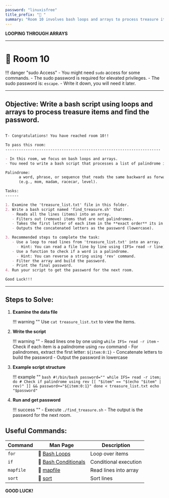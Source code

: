 ```yaml
---
password: "linuxisfree"
title_prefix: "🔢 "
summary: "Room 10 involves bash loops and arrays to process treasure items and find the password."
---
```


**LOOPING THROUGH ARRAYS**

---

# 🔢 Room 10

!!! danger "sudo Access"
    - You might need `sudo` access for some commands.
    - The sudo password is required for elevated privileges.
    - The sudo password is: `escape`.
    - Write it down, you will need it later.

---

## Objective: Write a bash script using loops and arrays to process treasure items and find the password.

```markdown

T- Congratulations! You have reached room 10!!

To pass this room:
---------------------------------------------------------------------

- In this room, we focus on bash loops and arrays.
- You need to write a bash script that processes a list of palindrome items.

Palindrome: 
      a word, phrase, or sequence that reads the same backward as forward   
      (e.g., mom, madam, racecar, level).

Tasks:
------

1. Examine the 'treasure_list.txt' file in this folder.
2. Write a bash script named 'find_treasure.sh' that:
   - Reads all the lines (items) into an array.
   - Filters out (remove) items that are not palindromes.
   - Takes the first letter of each item in the **exact order** its in the array.
   - Outputs the concatenated letters as the password (lowercase).

3. Recommended steps to complete the task:
   - Use a loop to read lines from 'treasure_list.txt' into an array.
     - Hint: You can read a file line by line using (IFS= read -r line)
   - Use a function to check if a word is a palindrome.
     - Hint: You can reverse a string using 'rev' command.
   - Filter the array and build the password.
   - Print the final password.
4. Run your script to get the password for the next room.

Good Luck!!!
```

---

## Steps to Solve:

1. **Examine the data file**
   
    !!! warning ""
        Use `cat treasure_list.txt` to view the items.

2. **Write the script**
   
    !!! warning ""
        - Read lines one by one using `while IFS= read -r item`
        - Check if each item is a palindrome using `rev` command
        - For palindromes, extract the first letter: `${item:0:1}`
        - Concatenate letters to build the password
        - Output the password in lowercase

3. **Example script structure**

    !!! example ""
        ```bash
        #!/bin/bash
        password=""
        while IFS= read -r item; do
            # Check if palindrome using rev
            [[ "$item" == "$(echo "$item" | rev)" ]] && password+="${item:0:1}"
        done < treasure_list.txt
        echo "$password"
        ```

4. **Run and get password**
   
    !!! success ""
        - Execute `./find_treasure.sh`
        - The output is the password for the next room.

## **Useful Commands:**

| Command   | Man Page                                                                                         | Description           |
| --------- | ------------------------------------------------------------------------------------------------ | --------------------- |
| `for`     | 🔗 [Bash Loops](https://www.gnu.org/software/bash/manual/bash.html#Looping-Constructs)            | Loop over items       |
| `if`      | 🔗 [Bash Conditionals](https://www.gnu.org/software/bash/manual/bash.html#Conditional-Constructs) | Conditional execution |
| `mapfile` | 🔗 [mapfile](https://man7.org/linux/man-pages/man1/mapfile.1p.html)                               | Read lines into array |
| `sort`    | 🔗 [sort](https://man7.org/linux/man-pages/man1/sort.1.html)                                      | Sort lines            |

**GOOD LUCK!**
